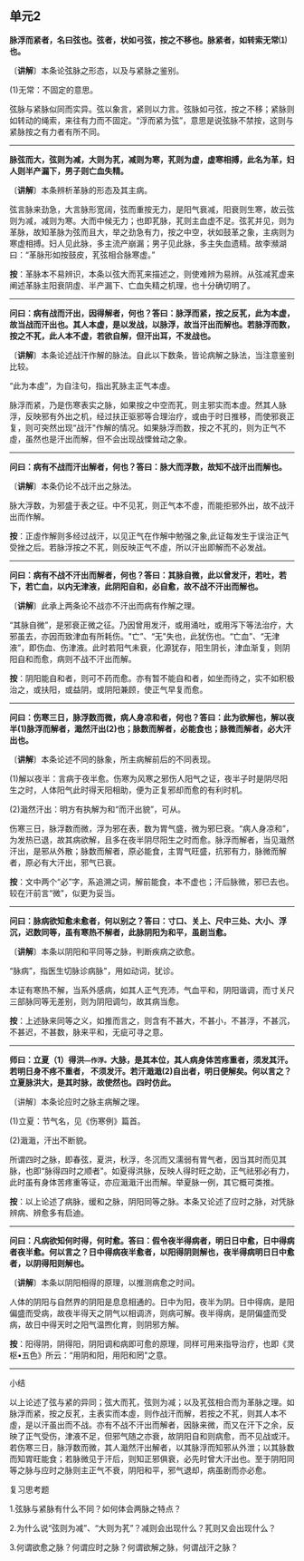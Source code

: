 ## 单元2

**脉浮而紧者，名曰弦也。弦者，状如弓弦，按之不移也。脉紧者，如转索无常⑴也。**

〔**讲解**〕本条论弦脉之形态，以及与紧脉之鉴别。

(1)无常：不固定的意思。

弦脉与紧脉似同而实异。弦以象言，紧则以力言。弦脉如弓弦，按之不移；紧脉则如转动的绳索，来往有力而不固定。“浮而紧为弦”，意思是说弦脉不禁按，这则与紧脉按之有力者有所不同。

------

**脉弦而大，弦则为减，大则为芤，减则为寒，芤则为虚，虚寒相搏，此名为革，妇人则半产漏下，男子则亡血失精。**

〔**讲解**〕本条辨析革脉的形态及其主病。

弦言脉来劲急，大言脉形宽阔，弦而重按无力，是阳气衰减，阳衰则生寒，故云弦则为减，减则为寒。大而中候无力；也即芤脉，芤则主血虚不足。弦芤并见，则为革脉，故知革脉为弦而且大，举之劲急有力，按之中空，状如鼓革之象，主病则为寒虚相搏。妇人见此脉，多主流产崩漏；男子见此脉，多主失血遗精。故李瀕湖曰：“革脉形如按鼓皮，芤弦相合脉寒虚。”

**按**：革脉本不易辨识，本条以弦大而芤来描述之，则使难辨为易辨。从弦减芤虚来阐述革脉主阳衰阴虛、半产漏下、亡血失精之机理，也十分确切明了。

------

**问曰：病有战而汗出，因得解者，何也？答曰：脉浮而紧，按之反芤，此为本虚，故当战而汗出也。其人本虚，是以发战，以脉浮，故当汗出而解也。若脉浮而数，按之不芤，此人本不虚，若欲自解，但汗出耳，不发战也。**

〔**讲解**〕本条论述战汗作解的脉法。自此以下数条，皆论病解之脉法，当注意鉴别比较。

“此为本虛”，为自注句，指出芤脉主正气本虛。

脉浮而紧，乃是伤寒表实之脉，如果按之中空而芤，则主邪实而本虛。然其人脉浮，反映邪有外出之机，经过扶正驱邪等合理治疗，或由于时日推移，而使邪衰正复，则可突然出现“战汗"作解的情况。如果脉浮而数，按之不芤的，则为正气不虛，虽然也是汗出而解，但不会出现战慄耸动之象。

------

**问曰：病有不战而汗出解者，何也？答曰：脉大而浮数，故知不战汗出而解也。**

〔**讲解**〕本条仍论不战汗出之脉法。

脉大浮数，为邪盛于表之征。中不见芤，则正气本不虛，而能拒邪外出，故不战汗出而作解。

**按**：正虛作解则多经过战汗，以见正气在作解中勉强之象,此证每发生于误治正气受挫之后。若脉浮按之不芤，则反映正气不虛，所以汗出即解而不必发战。

------

**问曰：病有不战不汗出而解者，何也？答曰：其脉自微，此以曾发汗，若吐，若下，若亡血，以内无津液，此阴阳自和，必自愈，故不战不汗出而解也。** 

〔**讲解**〕此承上两条论不战亦不汗出而病有作解之理。

“其脉自微”，是邪衰正微之征。乃因曾用发汗，或用涌吐，或用泻下等法治疗，大邪虽去，亦因而致津血有所耗伤。"亡”、“无"失也，此犹伤也。“亡血”、“无津液”，即伤血、伤津液。此时若阳气未衰，化源犹存，阳生阴长，津血渐复，则阴阳自和而愈，病则不战不汗出而解。

**按**：阴阳能自和者，则可不药而愈。亦有暂不能自和者，如坐而待之，实不如积极治之，或扶阳，或益阴，或阴阳兼顾，使正气早复而愈。

------

**问曰：伤寒三日，脉浮数而微，病人身凉和者，何也？答曰：此为欲解也，解以夜半(1)脉浮而解者，濈然汗出(2)也；脉数而解者，必能食也；脉微而解者，必大汗出也。**

〔**讲解**〕本条论述不同的脉象，所主病解前后的不同表现。

(1)解以夜半：言病于夜半愈。伤寒为风寒之邪伤人阳气之证，夜半子时是阴尽阳生之时，人体阳气此时得天阳相助，便为正复邪却而愈的有利时机。

(2)濈然汗出：明方有执解为和“而汗出貌”，可从。

伤寒三日，脉浮数而微，浮为邪在表，数为胃气盛，微为邪巳衰。“病人身凉和”，为发热已退，故其病欲解，且多在夜半阴尽阳生之时而愈。脉浮而解者，当见濈然汗出，是邪从外散；脉数而解者，原必能食，主胃气旺盛，抗邪有力，脉微而解者，原必有大汗出，邪气已衰。

**按**：文中两个“必”字，系追溯之词，解前能食，本不虚也；汗后脉微，邪已去也。较在汗前言“微"，似更为妥当。

------

**问曰：脉病欲知愈未愈者，何以别之？答曰：寸口、关上、尺中三处、大小、浮沉，迟数同等，虽有寒热不解者，此脉阴阳为和平，虽剧当愈。**

〔**讲解**〕本条以阴阳和平同等之脉，判断疾病之欲愈。

“脉病”，指医生切脉诊病脉"，用如动词，犹诊。

本证有寒热不解，当系外感病，如其人正气充沛，气血平和，阴阳谐调，而寸关尺三部脉同等无差别，则为阴阳调匀，故其病当愈。

**按**：上述脉来同等之义，如推而言之，则含有不甚大，不甚小，不甚浮，不甚沉，不甚迟，不甚数，脉来平和，无疵可寻之意。

------

**师曰：立夏（1）得洪<small>—作浮。</small>大脉，是其本位，其人病身体苦疼重者，须发其汗。若明日身不疼不重者， 不须发汗。若汗濈濈(2)自出者，明日便解矣。何以言之？立夏脉洪大，是其时脉，故使然也。四时仿此。**

〔讲解〕本条论应时之脉主病解之理。

(1)立夏：节气名，见《伤寒例》篇首。

(2)濈濈，汗出不断貌。

所谓四时之脉，即春弦，夏洪，秋浮，冬沉而又濡弱有胃气者，因当其时而见其脉，也即“脉得四时之顺者"。如夏得洪脉，反映人得时旺之助，正气祛邪必有力，此时虽有身体苦疼重等证，亦应濈濈汗出而解。举夏脉一例，其它概可类推。

**按**：以上论述了病脉，缓和之脉，阴阳同等之脉。本条又论述了应时之脉，对凭脉辨病、辨愈多有启迪。

------

**问曰：凡病欲知何时得，何时愈。答曰：假令夜半得病者，明日日中愈，日中得病者夜半愈。何以言之？日中得病夜半愈者，以阳得阴则解也，夜半得病明日日中愈者，以阴得阳则解也。**

〔**讲解**〕本条以阴阳相得的原理，以推测病愈之时间。

人体的阴阳与自然界的阴阳是息息相通的。日中为阳，夜半为阴。日中得病，是阳偏盛而受病，故夜半得天之阴气以相调济，则病可解。夜半得病，是阴偏盛而受病，故日中得天时之阳气温煦化育，则阴邪方解。

**按**：阳得阴，阴得阳，阴阳调和病即可愈的原理，同样可用来指导治疗，也即《灵枢•五色》所云：“用阴和阳，用阳和罔"之意。

------

小结

以上论述了弦与紧的异同；弦大而芤，弦则为减；以及芤弦相合而为革脉之理。如脉浮而紧，按之反芤，主表实而本虛，则作战汗而解，若按之不芤，则其人本不虛，是以汗虽出而不战。亦有不战不汗出而解者，因脉来微，而又在汗下之余，反映了正气受伤，津液不足，但邪气随之亦衰，故阴阳自和则病愈，而不见战或汗。若伤寒三日，脉浮数而微，其人濈然汗出解者，以其脉浮而知邪从外泄；以其脉数而知胃旺能食；若脉微见于汗后，则知正邪俱衰，必先时曾大汗出也。至于阴阳同等之脉与应时之脉则主正气不衰，阴阳和平，邪气退却，病虽剧而亦必愈。

复习思考题

1.弦脉与紧脉有什么不同？如何体会两脉之特点？

2.为什么说“弦则为减”、“大则为芤”？减则会出现什么？芤则又会出现什么？

3.何谓欲愈之脉？何谓应时之脉？何谓欲解之脉，何谓战汗之脉？
